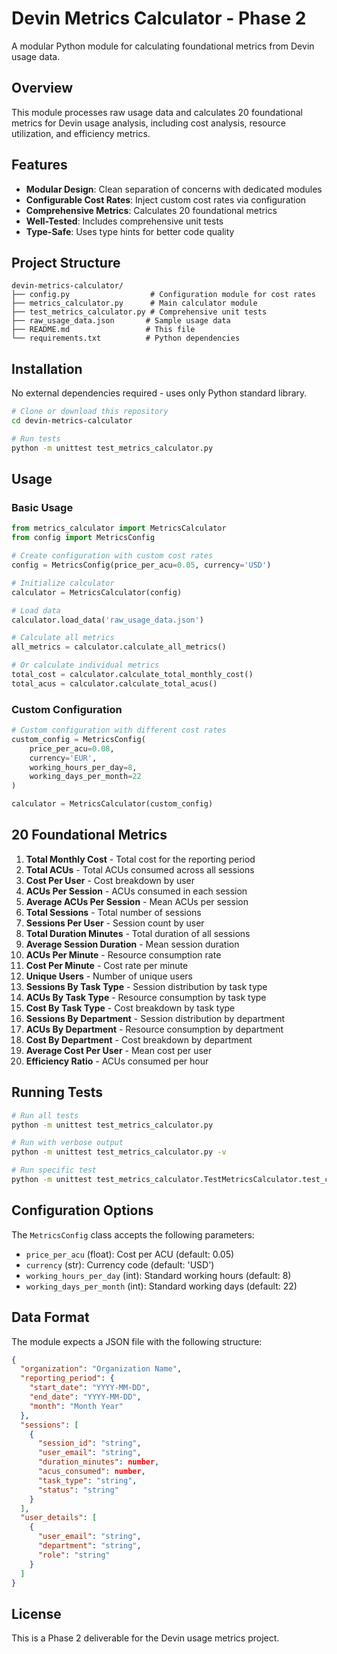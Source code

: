 # Devin Metrics Calculator - Phase 2

A modular Python module for calculating foundational metrics from Devin usage data.

## Overview

This module processes raw usage data and calculates 20 foundational metrics for Devin usage analysis, including cost analysis, resource utilization, and efficiency metrics.

## Features

- **Modular Design**: Clean separation of concerns with dedicated modules
- **Configurable Cost Rates**: Inject custom cost rates via configuration
- **Comprehensive Metrics**: Calculates 20 foundational metrics
- **Well-Tested**: Includes comprehensive unit tests
- **Type-Safe**: Uses type hints for better code quality

## Project Structure

```
devin-metrics-calculator/
├── config.py                  # Configuration module for cost rates
├── metrics_calculator.py      # Main calculator module
├── test_metrics_calculator.py # Comprehensive unit tests
├── raw_usage_data.json       # Sample usage data
├── README.md                 # This file
└── requirements.txt          # Python dependencies
```

## Installation

No external dependencies required - uses only Python standard library.

```bash
# Clone or download this repository
cd devin-metrics-calculator

# Run tests
python -m unittest test_metrics_calculator.py
```

## Usage

### Basic Usage

```python
from metrics_calculator import MetricsCalculator
from config import MetricsConfig

# Create configuration with custom cost rates
config = MetricsConfig(price_per_acu=0.05, currency='USD')

# Initialize calculator
calculator = MetricsCalculator(config)

# Load data
calculator.load_data('raw_usage_data.json')

# Calculate all metrics
all_metrics = calculator.calculate_all_metrics()

# Or calculate individual metrics
total_cost = calculator.calculate_total_monthly_cost()
total_acus = calculator.calculate_total_acus()
```

### Custom Configuration

```python
# Custom configuration with different cost rates
custom_config = MetricsConfig(
    price_per_acu=0.08,
    currency='EUR',
    working_hours_per_day=8,
    working_days_per_month=22
)

calculator = MetricsCalculator(custom_config)
```

## 20 Foundational Metrics

1. **Total Monthly Cost** - Total cost for the reporting period
2. **Total ACUs** - Total ACUs consumed across all sessions
3. **Cost Per User** - Cost breakdown by user
4. **ACUs Per Session** - ACUs consumed in each session
5. **Average ACUs Per Session** - Mean ACUs per session
6. **Total Sessions** - Total number of sessions
7. **Sessions Per User** - Session count by user
8. **Total Duration Minutes** - Total duration of all sessions
9. **Average Session Duration** - Mean session duration
10. **ACUs Per Minute** - Resource consumption rate
11. **Cost Per Minute** - Cost rate per minute
12. **Unique Users** - Number of unique users
13. **Sessions By Task Type** - Session distribution by task type
14. **ACUs By Task Type** - Resource consumption by task type
15. **Cost By Task Type** - Cost breakdown by task type
16. **Sessions By Department** - Session distribution by department
17. **ACUs By Department** - Resource consumption by department
18. **Cost By Department** - Cost breakdown by department
19. **Average Cost Per User** - Mean cost per user
20. **Efficiency Ratio** - ACUs consumed per hour

## Running Tests

```bash
# Run all tests
python -m unittest test_metrics_calculator.py

# Run with verbose output
python -m unittest test_metrics_calculator.py -v

# Run specific test
python -m unittest test_metrics_calculator.TestMetricsCalculator.test_calculate_total_monthly_cost
```

## Configuration Options

The `MetricsConfig` class accepts the following parameters:

- `price_per_acu` (float): Cost per ACU (default: 0.05)
- `currency` (str): Currency code (default: 'USD')
- `working_hours_per_day` (int): Standard working hours (default: 8)
- `working_days_per_month` (int): Standard working days (default: 22)

## Data Format

The module expects a JSON file with the following structure:

```json
{
  "organization": "Organization Name",
  "reporting_period": {
    "start_date": "YYYY-MM-DD",
    "end_date": "YYYY-MM-DD",
    "month": "Month Year"
  },
  "sessions": [
    {
      "session_id": "string",
      "user_email": "string",
      "duration_minutes": number,
      "acus_consumed": number,
      "task_type": "string",
      "status": "string"
    }
  ],
  "user_details": [
    {
      "user_email": "string",
      "department": "string",
      "role": "string"
    }
  ]
}
```

## License

This is a Phase 2 deliverable for the Devin usage metrics project.
